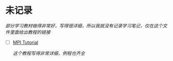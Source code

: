 # 未记录

*部分学习教材做得非常好，写得很详细，所以我就没有记录学习笔记，仅在这个文件里面给出教程的链接*

- [ ] [MPI Tutorial](https://mpitutorial.com/)

  *这个教程写得非常详细，例程也齐全*